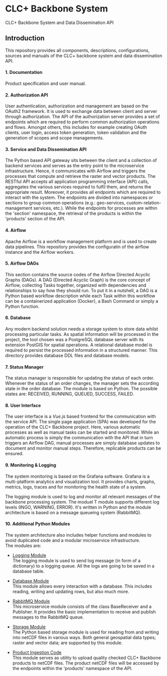 # CLC+ Backbone System
CLC+ Backbone System and Data Dissemination API

## Introduction
This repository provides all components, descriptions, configurations, sources and manuals of the CLC+ backbone system and data dissemination API.

#### 1. Documentation 
Product specification and user manual.

#### 2. Authorization API
User authentication, authorization and management are based on the OAuth2 framework. It is used to exchange data between client and server through authorization. 
The API of the authorization server provides a set of endpoints which are required to perform common authorization operations and flows. Amongst others, this includes for example creating OAuth clients, user login, access token generation, token validation and the generation of scopes and scope managements.

#### 3. Service and Data Dissemination API
The Python based API gateway sits between the client and a collection of backend 
services and serves as the entry point to the microservice infrastructure.
Hence, it communicates with Airflow and triggers the processes that compute and
retrieve the raster and vector products.
The RESTful API accepts all application programming interface (API) calls,
aggregates the various services required to fulfil them, and returns the appropriate result.
Moreover, it provides all endpoints which are required to interact with the system. The endpoints are divided into
namespaces or sections to group common operations (e.g.: geo-services, custom-relation-management
services, etc.). While the endpoints for processes are
within the 'section' namespace, the retrieval of the products is within the 
'products' section of the API.

#### 4. Airflow
Apache Airflow is a workflow management platform and is used to create data pipelines. This repository provides the configuratin of the airflow instance and the Airflow workers. 

#### 5. Airflow DAGs
This section contains the source codes of the Airflow Directed Acyclic Graphs (DAGs).
A DAG (Directed Acyclic Graph) is the core concept of Airflow, 
collecting Tasks together, organized with dependencies and relationships 
to say how they should run. To put it in a nutshell, a DAG is a Python based 
workflow description while each Task within this workflow can be a containerized
application (Docker), a Bash Command or simply a Python function.


#### 6. Database
Any modern backend solution needs a storage system to store data whilst processing particular tasks. As spatial information will be processed in the project, the tool chosen was a PostgreSQL database server with its extension PostGIS for spatial operations. A relational database model is required to persist the processed information in a structured manner. This directory provides database DDL files and database models.

#### 7. Status Manager
The status manager is responsible for updating the status of each order. Whenever the status of an order changes, the manager sets the according state in the order database. The module is based on Python. The possible states are: RECEIVED, RUNNING, QUEUED, SUCCESS, FAILED. 

#### 8. User Interface
The user interface is a _Vue.js_ based frontend for the communication with the service API. 
The single page application (SPA) was developed for the operation of the CLC+ Backbone project. 
Here, various automatic processes as well as manual tasks can be started and 
monitored. While an automatic process is simply the communication with the API that 
in turn triggers an Airflow DAG, manual processes are simply database updates to document
and monitor manual steps. Therefore, replicable products can be ensured.

#### 9. Monitoring & Logging
The system monitoring is based on the Grafana software. Grafana is a multi-platform analytics and visualization tool. It provides charts, graphs, metrics, logs, traces and for monitoring the health state of a system. 

The logging module is used to log and monitor all relevant messages of the backbone processing system. The moduel T module supports different log levels (INGO, WARNING, ERROR). It's written in Python and the module architecture is based on a message queueing system (RabbitMQ). 

#### 10. Additional Python Modules
The system architecture also includes helper functions and modules
to avoid duplicated code and a modular microservice infrastructure.  
The modules are:  

* <u>Logging Module</u>  
  The logging module is used to send log message (in form of a dictionary) to a 
  logging queue. All the logs are going to be saved in a database table.  
  
* <u>Database Module</u>  
  This module allows every interaction with a database. This includes reading, 
  writing and updating rows, but also much more.
  
* <u>RabbitMQ Module</u>  
  This microservice module consists of the class BaseReceiver and a Publisher. 
  It provides the basic implementation to receive and publish messages to the RabbitMQ queue.
  
* <u>Storage Module</u>  
  The Python based storage module is used for reading from and writing into netCDF files in various ways.
  Both general geospatial data types; raster and vector data; are supported by this module.
  
* <u>Product Ingestion Code</u>  
  This module serves as utility to upload quality checked CLC+ Backbone 
  products to netCDF files. The product netCDF files will be accessed by the 
  endpoints within the 'products' namespace of the API.

